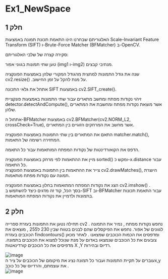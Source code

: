 # Ex1_NewSpace

## חלק 1 


האלגוריתם שבחרנו הינו התאמת תכונת תמונה באמצעות Scale-Invariant Feature Transform (SIFT) ו-Brute-Force Matcher (BFMatcher) ב-OpenCV. <br />

סקירה קצרה של שלבי האלגוריתם: <br />

טען שתי תמונות בגווני אפור (img1 ו-img2) מנתיבי קבצים. <br />

שנה את גודל התמונות למחצית מהגודל המקורי שלהן באמצעות הפונקציה cv2.resize() .על מנת להקל על זמן החישוב. <br />

אתחל את גלאי התכונה SIFT באמצעות cv2.SIFT_create(). <br />

זיהוי נקודות מפתח ומחשב מתארים עבור שתי התמונות באמצעות פונקציית detector.detectAndCompute(), אשר מוצאת נקודות מפתח ומחשבת את המתארים שלהן. <br />

אתחול ה-BFMatcher באמצעות cv2.BFMatcher(cv2.NORM_L2, crossCheck=True), אשר מחשב את המרחקים הזוגיים בין המתארים. <br /> 

התאם את המתארים בין שתי התמונות באמצעות הפונקציה matcher.match(), המחזירה רשימה של התאמות. <br />

הדפס את הקואורדינטות של נקודות המפתח המותאמות עבור כל התאמה. <br />

מיין את ההתאמות לפי מרחק באמצעות הפונקציה sorted() ומקש כ-x.distance עבור כל התאמה.
 <br />
צייר את ההתאמות בין התמונות באמצעות הפונקציה cv2.drawMatches(), היוצרת תמונה עם נקודות מפתח מותאמות. <br />

הצג את נקודות המפתח המתואמות בחלון באמצעות הפונקציה cv2.imshow() .
 <br />
בסך הכל, קוד זה מדגים כיצד להשתמש ב-SIFT וב-BFMatcher עבור התאמת תכונות בתמונות ולדמיין את נקודות המפתח המותאמות. <br />

## חלק 2 
 
תחילה נטען את התמונות בעזרת ספרייה cv2 . נחפש נקודות מפתח , נמיר את התמונה לגוונים של אפור. נחפש את הפיקסלים שהם לבנים בטווח שבין 230 ל255 , מוצאים את הכוכבים בעזרת  findcontours() ומדפסים את הכמות הכוכבים שמצאנו . לאחר מכאן צובעים את כל הכוכבים שנמצאו באדום  על מנת שנוכל למצוא את הכוכבים בתמונה. מדפיסים את כל הכוכבים קורדינאטות X ,Y  רדיוס ובהירות. <br />

![image](https://user-images.githubusercontent.com/92544909/233650975-eb508fa3-7b84-4103-b600-601a55e3a038.png)  <br />
עוברים על תקיית התמונות ועבור כל תמונה נציג את מיקומם של הכוכבים על ציר הx,y את עוצמתם, והרדיוס של כל כוכב . <br />
![image](https://user-images.githubusercontent.com/92544909/233651849-13b36973-bf62-4b66-8547-3f6884107510.png) <br />

